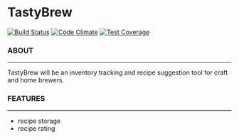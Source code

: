 # TastyBrew

[![Build Status](https://travis-ci.org/jonnylink/tastybrew.svg?branch=master)](https://travis-ci.org/jonnylink/tastybrew)
[![Code Climate](https://codeclimate.com/github/jonnylink/tastybrew/badges/gpa.svg)](https://codeclimate.com/github/jonnylink/tastybrew)
[![Test Coverage](https://codeclimate.com/github/jonnylink/tastybrew/badges/coverage.svg)](https://codeclimate.com/github/jonnylink/tastybrew/coverage)

### ABOUT
--------------------
TastyBrew will be an inventory tracking and recipe suggestion tool for craft and home brewers.

### FEATURES
--------------------
- recipe storage
- recipe rating
